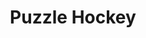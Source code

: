 ---
title: "Puzzle Hockey"
links: [{ title: 'puzzlehockey.com', url: 'https://puzzlehockey.com'}]
description: "Unity"
images:
  - title: 'Some Project Image One'
    url: ''
---